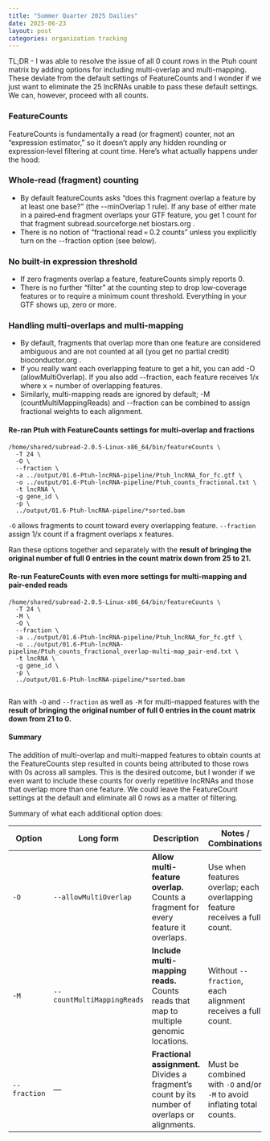 ```yaml
---
title: "Summer Quarter 2025 Dailies"
date: 2025-06-23
layout: post
categories: organization tracking
---
```


TL;DR - I was able to resolve the issue of all 0 count rows in the Ptuh count matrix by adding options for including multi-overlap and multi-mapping. These deviate from the default settings of FeatureCounts and I wonder if we just want to eliminate the 25 lncRNAs unable to pass these default settings. We can, however, proceed with all counts.

### FeatureCounts

FeatureCounts is fundamentally a read (or fragment) counter, not an “expression estimator,” so it doesn’t apply any hidden rounding or expression‐level filtering at count time. Here’s what actually happens under the hood:

### Whole‐read (fragment) counting

-   By default featureCounts asks “does this fragment overlap a feature by at least one base?” (the --minOverlap 1 rule). If any base of either mate in a paired‐end fragment overlaps your GTF feature, you get 1 count for that fragment subread.sourceforge.net biostars.org .
-   There is no notion of “fractional read = 0.2 counts” unless you explicitly turn on the --fraction option (see below).

### No built-in expression threshold

-   If zero fragments overlap a feature, featureCounts simply reports 0.
-   There is no further “filter” at the counting step to drop low‐coverage features or to require a minimum count threshold. Everything in your GTF shows up, zero or more.

### Handling multi-overlaps and multi-mapping

-   By default, fragments that overlap more than one feature are considered ambiguous and are not counted at all (you get no partial credit) bioconductor.org .
-   If you really want each overlapping feature to get a hit, you can add -O (allowMultiOverlap). If you also add --fraction, each feature receives 1/x where x = number of overlapping features.
-   Similarly, multi-mapping reads are ignored by default; -M (countMultiMappingReads) and --fraction can be combined to assign fractional weights to each alignment.

#### Re-ran Ptuh with FeatureCounts settings for multi-overlap and fractions

```{bash}
/home/shared/subread-2.0.5-Linux-x86_64/bin/featureCounts \
  -T 24 \
  -O \
  --fraction \
  -a ../output/01.6-Ptuh-lncRNA-pipeline/Ptuh_lncRNA_for_fc.gtf \
  -o ../output/01.6-Ptuh-lncRNA-pipeline/Ptuh_counts_fractional.txt \
  -t lncRNA \
  -g gene_id \
  -p \
  ../output/01.6-Ptuh-lncRNA-pipeline/*sorted.bam

```

`-O` allows fragments to count toward every overlapping feature. `--fraction` assign 1/x count if a fragment overlaps x features.

Ran these options together and separately with the **result of bringing the original number of full 0 entries in the count matrix down from 25 to 21.**

#### Re-run FeatureCounts with even more settings for multi-mapping and pair-ended reads

```{bash}
/home/shared/subread-2.0.5-Linux-x86_64/bin/featureCounts \
  -T 24 \
  -M \
  -O \
  --fraction \
  -a ../output/01.6-Ptuh-lncRNA-pipeline/Ptuh_lncRNA_for_fc.gtf \
  -o ../output/01.6-Ptuh-lncRNA-pipeline/Ptuh_counts_fractional_overlap-multi-map_pair-end.txt \
  -t lncRNA \
  -g gene_id \
  -p \
  ../output/01.6-Ptuh-lncRNA-pipeline/*sorted.bam
  
```

Ran with `-O` and `--fraction` as well as `-M` for multi-mapped features with the **result of bringing the original number of full 0 entries in the count matrix down from 21 to 0.**

#### Summary

The addition of multi-overlap and multi-mapped features to obtain counts at the FeatureCounts step resulted in counts being attributed to those rows with 0s across all samples. This is the desired outcome, but I wonder if we even want to include these counts for overly repetitive lncRNAs and those that overlap more than one feature. We could leave the FeatureCount settings at the default and eliminate all 0 rows as a matter of filtering.

Summary of what each additional option does:

| Option       | Long form                  | Description                                                                                       | Notes / Combinations                                                       |
|-------------|-------------|---------------------------|--------------------|
| `-O`         | `--allowMultiOverlap`      | **Allow multi-feature overlap.**<br>Counts a fragment for every feature it overlaps.              | Use when features overlap; each overlapping feature receives a full count. |
| `-M`         | `--countMultiMappingReads` | **Include multi-mapping reads.**<br>Counts reads that map to multiple genomic locations.          | Without `--fraction`, each alignment receives a full count.                |
| `--fraction` | —                          | **Fractional assignment.**<br>Divides a fragment’s count by its number of overlaps or alignments. | Must be combined with `-O` and/or `-M` to avoid inflating total counts.    |
